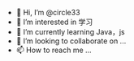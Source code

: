 - 👋 Hi, I’m @circle33
- 👀 I’m interested in 学习
- 🌱 I’m currently learning Java，js
- 💞️ I’m looking to collaborate on ...
- 📫 How to reach me ...

<!---
circle33/circle33 is a ✨ special ✨ repository because its `README.md` (this file) appears on your GitHub profile.
You can click the Preview link to take a look at your changes.
--->
